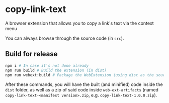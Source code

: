 # copy-link-text
 A browser extension that allows you to copy a link's text via the context menu

You can always browse through the source code (in `src`).

## Build for release
```bash
npm i # In case it's not done already
npm run build # Build the extension (in dist)
npm run webext:build # Package the WebExtension (using dist as the source directory, putting the zip archive into web-ext-artifacts)
```

After these commands, you will have the built (and minified) code inside the `dist` folder, as well as a zip of said code inside `web-ext-artifacts` (named `copy-link-text-<manifest version>.zip`, e.g. `copy-link-text-1.0.0.zip`).
